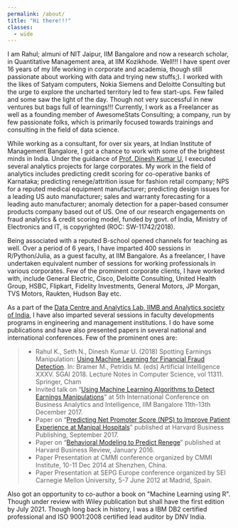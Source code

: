 ```yaml
---
permalink: /about/
title: "Hi there!!!"
classes:
  - wide
---
```


I am Rahul; almuni of NIT Jaipur, IIM Bangalore and now a research scholar, in Quantitative Management area, at IIM Kozikhode. Well!!! I have spent over 16 years of my life working in corporate and academia, though still passionate about working with data and trying new stuffs;). I worked with the likes of Satyam computers, Nokia Siemens and Deloitte Consulting but the urge to explore the uncharted territory led to few start-ups. Few failed and some saw the light of the day. Though not very successful in new ventures but bags full of learnings!!!  Currently, I work as a Freelancer as well as a founding member of AwesomeStats Consulting; a company, run by few passionate folks, which is primarily focused towards trainings and consulting in the field of data science.

While working as a consultant, for over six years, at Indian Institute of Management Bangalore, I got a chance to work with some of the brightest minds in India. Under the guidance of [Prof. Dinesh Kumar U](https://www.iimb.ac.in/user/70/u-dinesh-kumar), I executed several analytics projects for large corporates. My work in the field of analytics includes predicting credit scoring for co-operative banks of Karnataka; predicting renege/attrition issue for fashion retail company; NPS for a reputed medical equipment manufacturer; predicting design issues for a leading US auto manufacturer; sales and warranty forecasting for a leading auto manufacturer; anomaly detection for a paper-based consumer products company based out of US.  One of our research engagements on fraud analytics & credit scoring model, funded by govt. of India, Ministry of Electronics and IT, is copyrighted (ROC: SW-11742/2018). 

Being associated with a reputed B-school opened channels for teaching as well. Over a period of 6 years, I have imparted 400 sessions in R/Python/Julia, as a guest faculty, at IIM Bangalore. As a freelancer, I have undertaken equivalent number of sessions for working professionals in various corporates. Few of the prominent corporate clients, I have worked with, include General Electric, Cisco, Deloitte Consulting, United Health Group, HSBC, Flipkart, Fidelity Investments, General Motors, JP Morgan, TVS Motors, Raukten, Hudson Bay etc. 

As a part of the [Data Centre and Analytics Lab, IIMB and Analytics society of India](https://dcal.iimb.ernet.in/analytics-society-india.html), I have also imparted several sessions in faculty developments programs in engineering and management institutions. I do have some publications and have also presented papers in several national and international conferences. Few of the prominent ones are:

> * Rahul K., Seth N., Dinesh Kumar U. (2018) Spotting Earnings Manipulation: [Using Machine Learning for Financial Fraud Detection](https://link.springer.com/chapter/10.1007%2F978-3-030-04191-5_29). In: Bramer M., Petridis M. (eds) Artificial Intelligence XXXV. SGAI 2018. Lecture Notes in Computer Science, vol 11311. Springer, Cham
> * Invited talk on “[Using Machine Learning Algorithms to Detect Earnings Manipulations](dcal.iimb.ernet.in/baiconf2017/pdf/Conference_Schedule_2017.pdf)” at 5th International Conference on Business Analytics and Intelligence, IIM Bangalore 11th-13th December 2017.
> * Paper on “[Predicting Net Promoter Score (NPS) to Improve Patient Experience at Manipal Hospitals](https://cb.hbsp.harvard.edu/cbmp/product/IMB649-PDF-ENG)” published at Harvard Business Publishing, September 2017.
> * Paper on “[Behavioral Modeling to Predict Renege](https://hbr.org/product/hr-analytics-at-scaleneworks-behavioral-modeling-to-predict-renege/IMB551-PDF-ENG)” published at Harvard Business Review, January 2016.
> * Paper Presentation at CMMI conference organized by CMMI Institute, 10-11 Dec 2014 at Shenzhen, China.
> * Paper Presentation at SEPG Europe conference organized by SEI Carnegie Mellon University, 5-7 June 2012 at Madrid, Spain. 

Also got an opportunity to co-author a book on "Machine Learning using R". Though under review with Wiley publication but shall have the first edition by July 2021. Though long back in history, I was a IBM DB2 certified professional and ISO 9001:2008 certified lead auditor by DNV India.
